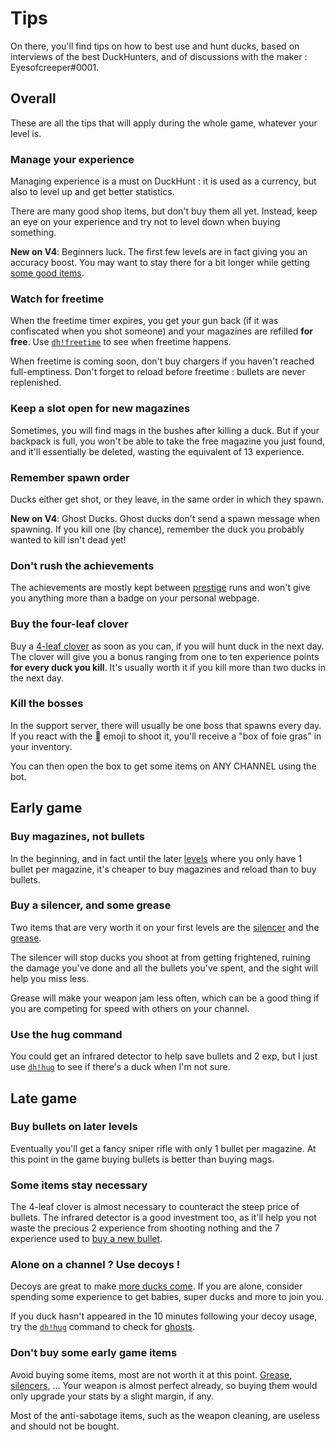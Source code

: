 # Tips

On there, you'll find tips on how to best use and hunt ducks, based on interviews of the best DuckHunters, and of discussions with the maker : Eyesofcreeper\#0001.

## Overall

These are all the tips that will apply during the whole game, whatever your level is.

### Manage your experience

Managing experience is a must on DuckHunt : it is used as a currency, but also to level up and get better statistics.

There are many good shop items, but don't buy them all yet. Instead, keep an eye on your experience and try not to level down when buying something.

**New on V4**: Beginners luck. The first few levels are in fact giving you an accuracy boost. You may want to stay there for a bit longer while getting [some good items](https://duckhunt.me/commands/shop).

### Watch for freetime

When the freetime timer expires, you get your gun back \(if it was confiscated when you shot someone\) and your magazines are refilled **for free**. Use [`dh!freetime`](https://duckhunt.me/commands/freetime) to see when freetime happens.

When freetime is coming soon, don't buy chargers if you haven't reached full-emptiness. Don't forget to reload before freetime : bullets are never replenished.

### Keep a slot open for new magazines

Sometimes, you will find mags in the bushes after killing a duck. But if your backpack is full, you won't be able to take the free magazine you just found, and it'll essentially be deleted, wasting the equivalent of 13 experience.

### Remember spawn order

Ducks either get shot, or they leave, in the same order in which they spawn.

**New on V4**: Ghost Ducks. Ghost ducks don't send a spawn message when spawning. If you kill one \(by chance\), remember the duck you probably wanted to kill isn't dead yet!

### Don't rush the achievements

The achievements are mostly kept between [prestige](levels-and-experience.md) runs and won't give you anything more than a badge on your personal webpage.

### Buy the four-leaf clover

Buy a [4-leaf clover](https://duckhunt.me/commands/shop/clover) as soon as you can, if you will hunt duck in the next day. The clover will give you a bonus ranging from one to ten experience points **for every duck you kill**. It's usually worth it if you kill more than two ducks in the next day.

### Kill the bosses

In the support server, there will usually be one boss that spawns every day. If you react with the 🔫 emoji to shoot it, you'll receive a "box of foie gras" in your inventory.

You can then open the box to get some items on ANY CHANNEL using the bot.

## Early game

### Buy magazines, not bullets

In the beginning, and in fact until the later [levels](levels-and-experience.md) where you only have 1 bullet per magazine, it's cheaper to buy magazines and reload than to buy bullets.

### Buy a silencer, and some grease

Two items that are very worth it on your first levels are the [silencer](https://duckhunt.me/commands/shop/silencer) and the [grease](https://duckhunt.me/commands/shop/grease).

The silencer will stop ducks you shoot at from getting frightened, ruining the damage you've done and all the bullets you've spent, and the sight will help you miss less.

Grease will make your weapon jam less often, which can be a good thing if you are competing for speed with others on your channel.

### Use the hug command

You could get an infrared detector to help save bullets and 2 exp, but I just use [`dh!hug`](https://duckhunt.me/commands/hug) to see if there's a duck when I'm not sure.

## Late game

### Buy bullets on later levels

Eventually you'll get a fancy sniper rifle with only 1 bullet per magazine. At this point in the game buying bullets is better than buying mags.

### Some items stay necessary

The 4-leaf clover is almost necessary to counteract the steep price of bullets. The infrared detector is a good investment too, as it'll help you not waste the precious 2 experience from shooting nothing and the 7 experience used to [buy a new bullet](https://duckhunt.me/commands/shop/bullet).

### Alone on a channel ? Use decoys !

Decoys are great to make [more ducks come](https://duckhunt.me/commands/shop/decoy). If you are alone, consider spending some experience to get babies, super ducks and more to join you.

If you duck hasn't appeared in the 10 minutes following your decoy usage, try the [`dh!hug`](https://duckhunt.me/commands/hug) command to check for [ghosts](types-of-ducks.md).

### Don't buy some early game items

Avoid buying some items, most are not worth it at this point. [Grease](https://duckhunt.me/commands/shop/grease), [silencers](https://duckhunt.me/commands/shop/silencer), ... Your weapon is almost perfect already, so buying them would only upgrade your stats by a slight margin, if any.

Most of the anti-sabotage items, such as the weapon cleaning, are useless and should not be bought.

